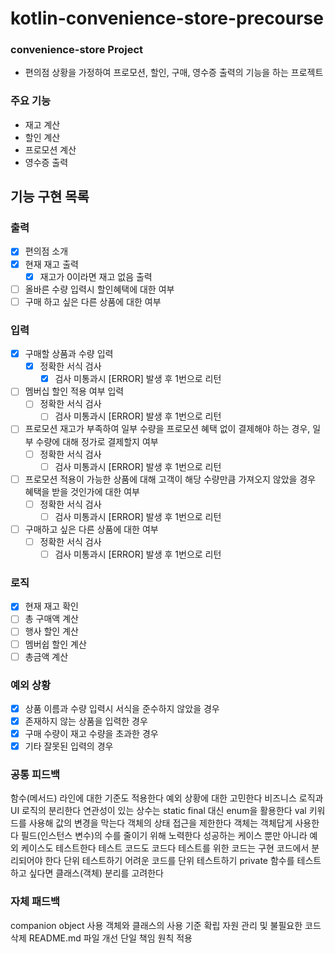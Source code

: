 # kotlin-convenience-store-precourse

### convenience-store Project

- 편의점 상황을 가정하여 프로모션, 할인, 구매, 영수증 출력의 기능을 하는 프로젝트

### 주요 기능

- 재고 계산
- 할인 계산
- 프로모션 계산
- 영수증 출력

## 기능 구현 목록

### 출력

- [x] 편의점 소개
- [x] 현재 재고 출력
    - [x] 재고가 0이라면 재고 없음 출력
- [ ] 올바른 수량 입력시 할인혜택에 대한 여부
- [ ] 구매 하고 싶은 다른 상품에 대한 여부

### 입력

- [x] 구매할 상품과 수량 입력
    - [x] 정확한 서식 검사
        - [x] 검사 미통과시 [ERROR] 발생 후 1번으로 리턴
- [ ] 멤버십 할인 적용 여부 입력
    - [ ] 정확한 서식 검사
        - [ ] 검사 미통과시 [ERROR] 발생 후 1번으로 리턴
- [ ] 프로모션 재고가 부족하여 일부 수량을 프로모션 혜택 없이 결제해야 하는 경우, 일부 수량에 대해 정가로 결제할지 여부
    - [ ] 정확한 서식 검사
        - [ ] 검사 미통과시 [ERROR] 발생 후 1번으로 리턴
- [ ] 프로모션 적용이 가능한 상품에 대해 고객이 해당 수량만큼 가져오지 않았을 경우 혜택을 받을 것인가에 대한 여부
    - [ ] 정확한 서식 검사
        - [ ] 검사 미통과시 [ERROR] 발생 후 1번으로 리턴
- [ ] 구매하고 싶은 다른 상품에 대한 여부
    - [ ] 정확한 서식 검사
        - [ ] 검사 미통과시 [ERROR] 발생 후 1번으로 리턴

### 로직

- [x] 현재 재고 확인
- [ ] 총 구매액 계산
- [ ] 행사 할인 계산
- [ ] 멤버쉽 할인 계산
- [ ] 총금액 계산

### 예외 상황

- [x] 상품 이름과 수량 입력시 서식을 준수하지 않았을 경우
- [x] 존재하지 않는 상품을 입력한 경우
- [x] 구매 수량이 재고 수량을 초과한 경우
- [x] 기타 잘못된 입력의 경우

### 공통 피드백

함수(메서드) 라인에 대한 기준도 적용한다
예외 상황에 대한 고민한다
비즈니스 로직과 UI 로직의 분리한다
연관성이 있는 상수는 static final 대신 enum을 활용한다
val 키워드를 사용해 값의 변경을 막는다
객체의 상태 접근을 제한한다
객체는 객체답게 사용한다
필드(인스턴스 변수)의 수를 줄이기 위해 노력한다
성공하는 케이스 뿐만 아니라 예외 케이스도 테스트한다
테스트 코드도 코드다
테스트를 위한 코드는 구현 코드에서 분리되어야 한다
단위 테스트하기 어려운 코드를 단위 테스트하기
private 함수를 테스트 하고 싶다면 클래스(객체) 분리를 고려한다

### 자체 패드백

companion object 사용
객체와 클래스의 사용 기준 확립
자원 관리 및 불필요한 코드 삭제
README.md 파일 개선
단일 책임 원칙 적용

